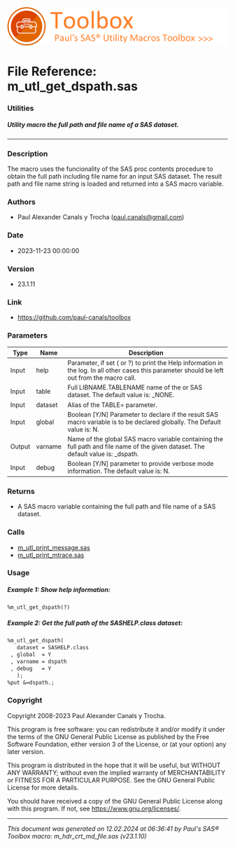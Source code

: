 ![../../misc/images/doc_banner.png](../../misc/images/doc_banner.png)
# 
# File Reference: m_utl_get_dspath.sas

### Utilities

##### Utility macro the full path and file name of a SAS dataset.

***

### Description
The macro uses the funcionality of the SAS proc contents procedure to obtain the full path including file name for an input SAS dataset. The result path and file name string is loaded and returned into a SAS macro variable.

### Authors
* Paul Alexander Canals y Trocha (paul.canals@gmail.com)

### Date
* 2023-11-23 00:00:00

### Version
* 23.1.11

### Link
* https://github.com/paul-canals/toolbox

### Parameters
| Type | Name | Description |
| ---- | ---- | ----------- |
| Input | help | Parameter, if set ( or ?) to print the Help information in the log. In all other cases this parameter should be left out from the macro call. |
| Input | table | Full LIBNAME.TABLENAME name of the or SAS dataset. The default value is: _NONE. |
| Input | dataset | Alias of the TABLE= parameter. |
| Input | global | Boolean [Y/N] Parameter to declare if the result SAS macro variable is to be declared globally. The Default value is: N. |
| Output | varname | Name of the global SAS macro variable containing the full path and file name of the given dataset. The default value is: _dspath. |
| Input | debug | Boolean [Y/N] parameter to provide verbose mode information. The default value is: N. |

### Returns
* A SAS macro variable containing the full path and file name of a SAS dataset.

### Calls
* [m_utl_print_message.sas](m_utl_print_message.md)
* [m_utl_print_mtrace.sas](m_utl_print_mtrace.md)

### Usage

##### Example 1: Show help information:
```sas
%m_utl_get_dspath(?)
```

##### Example 2: Get the full path of the SASHELP.class dataset:
```sas
%m_utl_get_dspath(
   dataset = SASHELP.class
 , global  = Y
 , varname = dspath
 , debug   = Y
   );
%put &=dspath.;
```

### Copyright
Copyright 2008-2023 Paul Alexander Canals y Trocha. 
 
This program is free software: you can redistribute it and/or modify 
it under the terms of the GNU General Public License as published by 
the Free Software Foundation, either version 3 of the License, or 
(at your option) any later version. 
 
This program is distributed in the hope that it will be useful, 
but WITHOUT ANY WARRANTY; without even the implied warranty of 
MERCHANTABILITY or FITNESS FOR A PARTICULAR PURPOSE. See the 
GNU General Public License for more details. 
 
You should have received a copy of the GNU General Public License 
along with this program. If not, see <https://www.gnu.org/licenses/>. 


***
*This document was generated on 12.02.2024 at 06:36:41  by Paul's SAS&reg; Toolbox macro: m_hdr_crt_md_file.sas (v23.1.10)*
